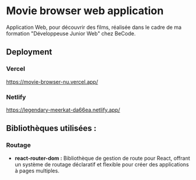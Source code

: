 # Movie browser web application

Application Web, pour découvrir des films, réalisée dans le cadre de ma formation "Développeuse Junior Web" chez BeCode.


## Deployment

### Vercel

https://movie-browser-nu.vercel.app/

### Netlify

https://legendary-meerkat-da66ea.netlify.app/


## Bibliothèques utilisées :


### Routage
- **react-router-dom :** Bibliothèque de gestion de route pour React, offrant un système de routage déclaratif et flexible pour créer des applications à pages multiples.
